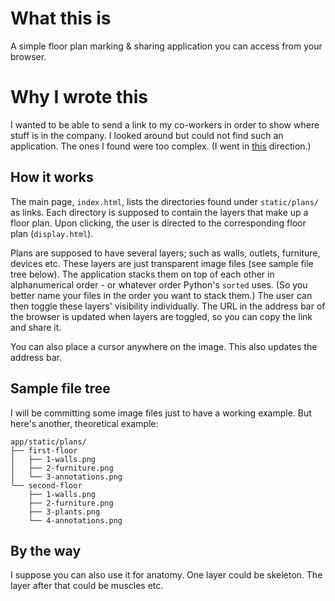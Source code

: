 # What this is

A simple floor plan marking &amp; sharing application you can access from your browser.

# Why I wrote this

I wanted to be able to send a link to my co-workers in order to show where stuff is in the company.
I looked around but could not find such an application.
The ones I found were too complex.
(I went in [this](https://wiki.openstreetmap.org/wiki/Indoor_Mapping) direction.)

## How it works

The main page, `index.html`, lists the directories found under `static/plans/` as links.
Each directory is supposed to contain the layers that make up a floor plan.
Upon clicking, the user is directed to the corresponding floor plan (`display.html`).

Plans are supposed to have several layers; such as walls, outlets, furniture, devices etc.
These layers are just transparent image files (see sample file tree below).
The application stacks them on top of each other in alphanumerical order - or whatever order Python's `sorted` uses.
(So you better name your files in the order you want to stack them.)
The user can then toggle these layers' visibility individually.
The URL in the address bar of the browser is updated when layers are toggled, so you can copy the link and share it.

You can also place a cursor anywhere on the image.
This also updates the address bar.

## Sample file tree

I will be committing some image files just to have a working example.
But here's another, theoretical example:

```
app/static/plans/
├── first-floor
│   ├── 1-walls.png
│   ├── 2-furniture.png
│   └── 3-annotations.png
└── second-floor
    ├── 1-walls.png
    ├── 2-furniture.png
    ├── 3-plants.png
    └── 4-annotations.png
```

## By the way

I suppose you can also use it for anatomy.
One layer could be skeleton.
The layer after that could be muscles etc.

